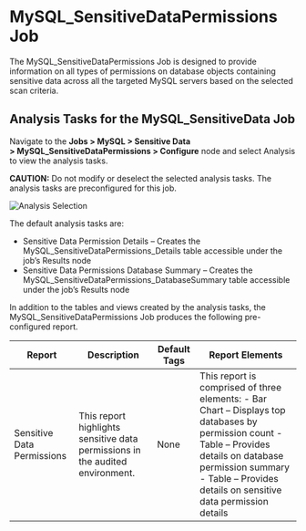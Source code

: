 # MySQL_SensitiveDataPermissions Job

The MySQL_SensitiveDataPermissions Job is designed to provide information on all types of
permissions on database objects containing sensitive data across all the targeted MySQL servers
based on the selected scan criteria.

## Analysis Tasks for the MySQL_SensitiveData Job

Navigate to the **Jobs > MySQL > Sensitive Data > MySQL_SensitiveDataPermissions > Configure** node
and select Analysis to view the analysis tasks.

**CAUTION:** Do not modify or deselect the selected analysis tasks. The analysis tasks are
preconfigured for this job.

![Analysis Selection](/img/versioned_docs/accessanalyzer_11.6/accessanalyzer/solutions/databases/mysql/sensitivedata/analysismysqlsensitivedatapermission.webp)

The default analysis tasks are:

- Sensitive Data Permission Details – Creates the MySQL_SensitiveDataPermissions_Details table
  accessible under the job’s Results node
- Sensitive Data Permissions Database Summary – Creates the
  MySQL_SensitiveDataPermissions_DatabaseSummary table accessible under the job’s Results node

In addition to the tables and views created by the analysis tasks, the
MySQL_SensitiveDataPermissions Job produces the following pre-configured report.

| Report                     | Description                                                                   | Default Tags | Report Elements                                                                                                                                                                                                                |
| -------------------------- | ----------------------------------------------------------------------------- | ------------ | ------------------------------------------------------------------------------------------------------------------------------------------------------------------------------------------------------------------------------ |
| Sensitive Data Permissions | This report highlights sensitive data permissions in the audited environment. | None         | This report is comprised of three elements: - Bar Chart – Displays top databases by permission count - Table – Provides details on database permission summary - Table – Provides details on sensitive data permission details |
